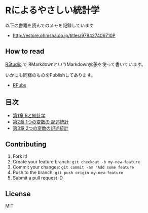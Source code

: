 # Rによるやさしい統計学

以下の書籍を読んでのメモを記録しています

* http://estore.ohmsha.co.jp/titles/978427406710P

## How to read

[RStudio](http://www.rstudio.com/ "RStudio") で RMarkdownというMarkdown拡張を使って書いています。

いかにも同様のものをPublishしてあります。

* [RPubs](http://rpubs.com/azu "RPubs")

## 目次

- [第1章 Rと統計学](http://rpubs.com/azu/stats_with_R_1 "RPubs - Rによるやさしい統計学 - 第一章 Rと統計学")
- [第2章 1つの変数の 記述統計](http://rpubs.com/azu/stats_with_R_2 "RPubs - 第2章 1つの変数の 記述統計")
- [第3章 2つの変数の記述統計](http://rpubs.com/azu/stats_with_R_3 "RPubs - 第3章 2つの変数の記述統計")

## Contributing

1. Fork it!
2. Create your feature branch: `git checkout -b my-new-feature`
3. Commit your changes: `git commit -am 'Add some feature'`
4. Push to the branch: `git push origin my-new-feature`
5. Submit a pull request :D

## License

MIT